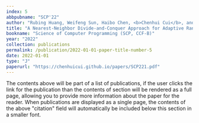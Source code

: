 ```yaml
---
index: 5
abbpubname: "SCP'22"
author: "Rubing Huang, Weifeng Sun, Haibo Chen, <b>Chenhui Cui</b>, and Ning Yang"
title: "A Nearest-Neighbor Divide-and-Conquer Approach for Adaptive Random Testing"
bookname: "Science of Computer Programming (SCP, CCF-B)"
year: "2022"
collection: publications
permalink: /publication/2022-01-01-paper-title-number-5
date: 2022-01-01
type: "J"
paperurl: "https://chenhuicui.github.io/papers/SCP221.pdf"
---
```


The contents above will be part of a list of publications, if the user clicks the link for the publication than the contents of section will be rendered as a full page, allowing you to provide more information about the paper for the reader. When publications are displayed as a single page, the contents of the above "citation" field will automatically be included below this section in a smaller font.
